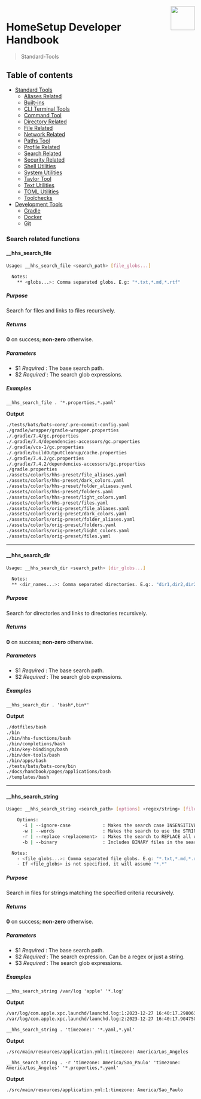 <img src="https://iili.io/HvtxC1S.png" width="64" height="64" align="right" />

# HomeSetup Developer Handbook
>
> Standard-Tools

## Table of contents

<!-- toc -->

- [Standard Tools](../../functions.md#standard-tools)
  - [Aliases Related](aliases-related.md#aliases-related-functions)
  - [Built-ins](built-ins.md#built-ins-functions)
  - [CLI Terminal Tools](clitt.md#cli-terminal-tools)
  - [Command Tool](command-tool.md#command-tool)
  - [Directory Related](directory-related.md#directory-related-functions)
  - [File Related](file-related.md#file-related-functions)
  - [Network Related](network-related.md#network-related-functions)
  - [Paths Tool](paths-tool.md#paths-tool)
  - [Profile Related](profile-related.md#profile-related-functions)
  - [Search Related](search-related.md#search-related-functions)
  - [Security Related](security-related.md#security-related-functions)
  - [Shell Utilities](shell-utilities.md#shell-utilities)
  - [System Utilities](system-utilities.md#system-utilities)
  - [Taylor Tool](taylor-tool.md#taylor-tool)
  - [Text Utilities](text-utilities.md#text-utilities)
  - [TOML Utilities](toml-utilities.md#toml-utilities)
  - [Toolchecks](toolchecks.md#tool-checks-functions)
- [Development Tools](../../functions.md#development-tools)
  - [Gradle](../dev-tools/gradle-tools.md#gradle-functions)
  - [Docker](../dev-tools/docker-tools.md#docker-functions)
  - [Git](../dev-tools/git-tools.md#git-functions)

<!-- tocstop -->

### Search related functions

#### __hhs_search_file

```bash
Usage: __hhs_search_file <search_path> [file_globs...]

  Notes:
    ** <globs...>: Comma separated globs. E.g: "*.txt,*.md,*.rtf"
```

##### **Purpose**

Search for files and links to files recursively.

##### **Returns**

**0** on success; **non-zero** otherwise.

##### **Parameters**

  - $1 _Required_     : The base search path.
  - $2 _Required_     : The search glob expressions.

##### **Examples**

`__hhs_search_file . '*.properties,*.yaml'`

**Output**

```bash
./tests/bats/bats-core/.pre-commit-config.yaml
./gradle/wrapper/gradle-wrapper.properties
./.gradle/7.4/gc.properties
./.gradle/7.4/dependencies-accessors/gc.properties
./.gradle/vcs-1/gc.properties
./.gradle/buildOutputCleanup/cache.properties
./.gradle/7.4.2/gc.properties
./.gradle/7.4.2/dependencies-accessors/gc.properties
./gradle.properties
./assets/colorls/hhs-preset/file_aliases.yaml
./assets/colorls/hhs-preset/dark_colors.yaml
./assets/colorls/hhs-preset/folder_aliases.yaml
./assets/colorls/hhs-preset/folders.yaml
./assets/colorls/hhs-preset/light_colors.yaml
./assets/colorls/hhs-preset/files.yaml
./assets/colorls/orig-preset/file_aliases.yaml
./assets/colorls/orig-preset/dark_colors.yaml
./assets/colorls/orig-preset/folder_aliases.yaml
./assets/colorls/orig-preset/folders.yaml
./assets/colorls/orig-preset/light_colors.yaml
./assets/colorls/orig-preset/files.yaml
```

------

#### __hhs_search_dir

```bash
Usage: __hhs_search_dir <search_path> [dir_globs...]

  Notes:
  ** <dir_names...>: Comma separated directories. E.g:. "dir1,dir2,dir2"
```

##### **Purpose**

Search for directories and links to directories recursively.

##### **Returns**

**0** on success; **non-zero** otherwise.

##### **Parameters**

  - $1 _Required_     : The base search path.
  - $2 _Required_     : The search glob expressions.

##### **Examples**

`__hhs_search_dir . 'bash*,bin*'`

**Output**

```bash
./dotfiles/bash
./bin
./bin/hhs-functions/bash
./bin/completions/bash
./bin/key-bindings/bash
./bin/dev-tools/bash
./bin/apps/bash
./tests/bats/bats-core/bin
./docs/handbook/pages/applications/bash
./templates/bash
```

------

#### __hhs_search_string

```bash
Usage: __hhs_search_string <search_path> [options] <regex/string> [file_globs]

    Options:
      -i | --ignore-case            : Makes the search case INSENSITIVE.
      -w | --words                  : Makes the search to use the STRING words instead of a REGEX.
      -r | --replace <replacement>  : Makes the search to REPLACE all occurrences by the replacement string.
      -b | --binary                 : Includes BINARY files in the search.

  Notes:
    - <file_globs...>: Comma separated file globs. E.g: "*.txt,*.md,*.rtf"
    - If <file_globs> is not specified, it will assume "*.*"
```

##### **Purpose**

Search in files for strings matching the specified criteria recursively.

##### **Returns**

**0** on success; **non-zero** otherwise.

##### **Parameters**

  - $1 _Required_     : The base search path.
  - $2 _Required_     : The search expression. Can be a regex or just a string.
  - $3 _Required_     : The search glob expressions.

##### **Examples**

`__hhs_search_string /var/log 'apple' '*.log'`

**Output**

```bash
/var/log/com.apple.xpc.launchd/launchd.log:1:2023-12-27 16:40:17.298063 (gui/504 [100004]) <Warning>: denied lookup: name = com.apple.contactsd.persistence, requestor = imagent[859], error = 159: Sandbox restriction
/var/log/com.apple.xpc.launchd/launchd.log:2:2023-12-27 16:40:17.904750 (gui/504 [100004]) <Warning>: denied lookup: name = com.apple.audio.audiohald, flags = 0x9, requestor = Microsoft Teams[20877], error = 159: Sandbox restriction
```

`__hhs_search_string . 'timezone:' '*.yaml,*.yml'`

**Output**

```bash
./src/main/resources/application.yml:1:timezone: America/Los_Angeles
```

`__hhs_search_string . -r 'timezone: America/Sao_Paulo' 'timezone: America/Los_Angeles' '*.properties,*.yaml'`

**Output**

```bash
./src/main/resources/application.yml:1:timezone: America/Sao_Paulo
```
